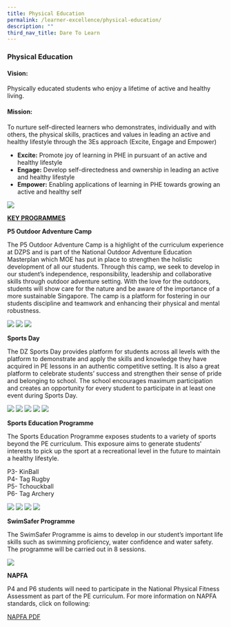 ```yaml
---
title: Physical Education
permalink: /learner-excellence/physical-education/
description: ""
third_nav_title: Dare To Learn
---
```

### Physical Education

#### Vision:

Physically educated students who enjoy a lifetime of active and healthy living.

#### Mission:

To nurture self-directed learners who demonstrates, individually and with others, the physical skills, practices and values in leading an active and healthy lifestyle  through the 3Es approach (Excite, Engage and Empower)

* **Excite:** Promote joy of learning in PHE in pursuant of an active and healthy lifestyle
* **Engage:** Develop self-directedness and ownership in leading an active and healthy lifestyle
* **Empower:** Enabling applications of learning in PHE towards growing an active and healthy self

![](/images/PE01.jpg)

<u><b>KEY PROGRAMMES</b></u>

**P5 Outdoor Adventure Camp**

The P5 Outdoor Adventure Camp is a highlight of the curriculum experience at DZPS and is part of the National Outdoor Adventure Education Masterplan which MOE has put in place to strengthen the holistic development of all our students.  Through this camp, we seek to develop in our student’s independence, responsibility, leadership and collaborative skills through outdoor adventure setting. With the love for the outdoors, students will show care for the nature and be aware of the importance of a more sustainable Singapore. The camp is a platform for fostering in our students discipline and teamwork and enhancing their physical and mental robustness. 

![](/images/PE02.jpg)
![](/images/PE03.jpg)
![](/images/PE04.jpg)


**Sports Day**

The DZ Sports Day provides platform for students across all levels with the platform to demonstrate and apply the skills and knowledge they have acquired in PE lessons in an authentic competitive setting. It is also a great platform to celebrate students’ success and strengthen their sense of pride and belonging to school. The school encourages maximum participation and creates an opportunity for every student to participate in at least one event during Sports Day. 

![](/images/SportDay%20(1).png)
![](/images/SportDay%20(2).png)
![](/images/SportDay%20(3).jpg)
![](/images/SportDay%20(4).png)
![](/images/SportDay%20(5).png)


**Sports Education Programme**

The Sports Education Programme exposes students to a variety of sports beyond the PE curriculum. This exposure aims to generate students’ interests to pick up the sport at a recreational level in the future to maintain a healthy lifestyle.

P3- KinBall<br>
P4- Tag Rugby<br>
P5- Tchouckball<br>
P6- Tag Archery

![](/images/PE05.jpg)
![](/images/PE06.jpg)
![](/images/PE07.jpg)
![](/images/PE08.jpg)


**SwimSafer Programme**

The SwimSafer Programme is aims to develop in our student’s important life skills such as swimming proficiency, water confidence and water safety. The programme will be carried out in 8 sessions.

![](/images/PE09.jpg)


**NAPFA**

P4 and P6 students will need to participate in the National Physical Fitness Assessment as part of the PE curriculum. For more information on NAPFA standards, click on following:

[NAPFA PDF](/files/NAPFA%20STANDARDS%20Pri%20(%20from%202006)_with%20Performance%20Band.pdf)